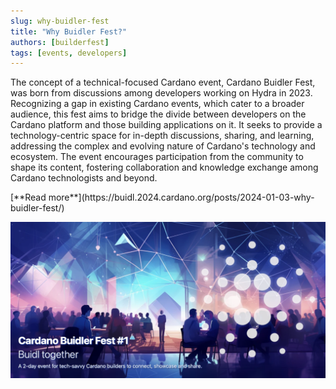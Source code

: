 ```yaml
---
slug: why-buidler-fest
title: "Why Buidler Fest?"
authors: [builderfest]
tags: [events, developers]
---
```


The concept of a technical-focused Cardano event, Cardano Buidler Fest, was born from discussions among developers working on Hydra in 2023. Recognizing a gap in existing Cardano events, which cater to a broader audience, this fest aims to bridge the divide between developers on the Cardano platform and those building applications on it. It seeks to provide a technology-centric space for in-depth discussions, sharing, and learning, addressing the complex and evolving nature of Cardano's technology and ecosystem. The event encourages participation from the community to shape its content, fostering collaboration and knowledge exchange among Cardano technologists and beyond. 

<div style={{ textAlign: 'right' }}>
[**Read more**](https://buidl.2024.cardano.org/posts/2024-01-03-why-buidler-fest/)
</div>

![Why Buidler Fest](./banner.webp)
